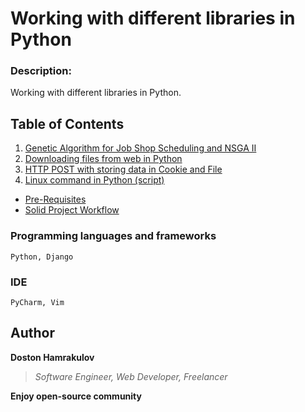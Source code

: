 # Working with different libraries in Python

### Description:
Working with different libraries in Python.

## Table of Contents

1. [Genetic Algorithm for Job Shop Scheduling and NSGA II](https://github.com/dostonhamrakulov/Code-demos-on-Python/tree/master/Genetic-Algorithm-for-Job-Shop-Scheduling-and-NSGA-II)
2. [Downloading files from web in Python](https://github.com/dostonhamrakulov/Code-demos-on-Python/tree/master/Downloading%20files%20from%20web%20in%20Python)
3. [HTTP POST with storing data in Cookie and File](https://github.com/dostonhamrakulov/Code-demos-on-Python/tree/master/HTTP%20POST%20with%20storing%20data%20in%20Cookie%20and%20File)
4. [Linux command in Python (script)](https://github.com/dostonhamrakulov/Code-demos-on-Python/tree/master/Linux%20command%20in%20Python)
  * [Pre-Requisites](#pre-requisites)
  * [Solid Project Workflow](#solid-project-workflow)


### Programming languages and frameworks
```[Python, Django]
Python, Django
```

### IDE
```[Pycharm, Vim]
PyCharm, Vim
```

## Author
**Doston Hamrakulov**
>*Software Engineer, Web Developer, Freelancer*

**Enjoy open-source community**
